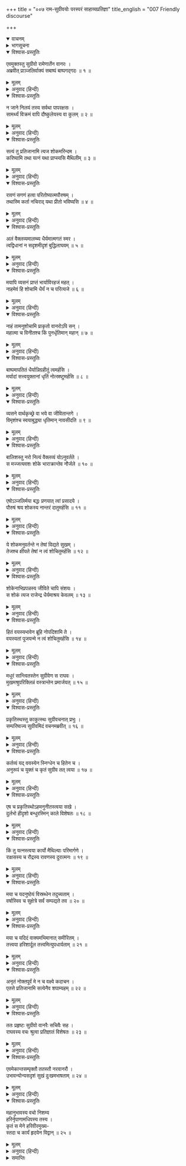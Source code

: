 +++
title = "००७ राम-सुग्रीवयोः परस्परं साहाय्यप्रतिज्ञा"
title_english = "007 Friendly discourse"

+++
<details open><summary>वाचनम्</summary>
<div caption="श्रीराम-हरिसीताराममूर्ति-घनपाठिभ्यां वचनम्" class="audioEmbed" src="https://archive.org/download/Ramayana-recitation-Sriram-harisItArAmamUrti-Ghanapaati-v2/Kanda_4/Kanda_4_KSK-007-Rama_Sugreevayoho_Sahayya_Prathigna_0.mp3"></div>
</details>

<details><summary>भागसूचना</summary>

7. सुग्रीवका श्रीरामको समझाना तथा श्रीरामका सुग्रीवको उनकी कार्यसिद्धिका विश्वास दिलाना
</details>

<details open><summary>विश्वास-प्रस्तुतिः</summary>

एवमुक्तस्तु सुग्रीवो रामेणार्तेन वानरः ।  
अब्रवीत् प्राञ्जलिर्वाक्यं सबाष्पं बाष्पगद‍्गदः ॥ १ ॥
</details>

<details><summary>मूलम्</summary>

एवमुक्तस्तु सुग्रीवो रामेणार्तेन वानरः ।  
अब्रवीत् प्राञ्जलिर्वाक्यं सबाष्पं बाष्पगद‍्गदः ॥ १ ॥
</details>

<details><summary>अनुवाद (हिन्दी)</summary>

श्रीरामने शोकसे पीड़ित होकर जब ऐसी बातें कहीं, तब वानरराज सुग्रीवकी आँखोंमें आँसू भर आये और वे हाथ जोड़कर अश्रुगद‍्गद कण्ठसे इस प्रकार बोले— ॥ १ ॥
</details>

<details open><summary>विश्वास-प्रस्तुतिः</summary>

न जाने निलयं तस्य सर्वथा पापरक्षसः ।  
सामर्थ्यं विक्रमं वापि दौष्कुलेयस्य वा कुलम् ॥ २ ॥
</details>

<details><summary>मूलम्</summary>

न जाने निलयं तस्य सर्वथा पापरक्षसः ।  
सामर्थ्यं विक्रमं वापि दौष्कुलेयस्य वा कुलम् ॥ २ ॥
</details>

<details><summary>अनुवाद (हिन्दी)</summary>

‘प्रभो! नीच कुलमें उत्पन्न हुए उस पापात्मा राक्षसका गुप्त निवासस्थान कहाँ है, उसमें कितनी शक्ति है, उसका पराक्रम कैसा है अथवा वह किस वंशका है—इन सब बातोंको मैं सर्वथा नहीं जानता ॥ २ ॥
</details>

<details open><summary>विश्वास-प्रस्तुतिः</summary>

सत्यं तु प्रतिजानामि त्यज शोकमरिन्दम ।  
करिष्यामि तथा यत्नं यथा प्राप्स्यसि मैथिलीम् ॥ ३ ॥
</details>

<details><summary>मूलम्</summary>

सत्यं तु प्रतिजानामि त्यज शोकमरिन्दम ।  
करिष्यामि तथा यत्नं यथा प्राप्स्यसि मैथिलीम् ॥ ३ ॥
</details>

<details><summary>अनुवाद (हिन्दी)</summary>

‘परंतु आपके सामने सच्ची प्रतिज्ञा करके कहता हूँ कि मैं ऐसा यत्न करूँगा कि जिससे मिथिलेशकुमारी सीता आपको मिल जायँ, इसलिये शत्रुदमन वीर! आप शोकका त्याग करें ॥ ३ ॥
</details>

<details open><summary>विश्वास-प्रस्तुतिः</summary>

रावणं सगणं हत्वा परितोष्यात्मपौरुषम् ।  
तथास्मि कर्ता नचिराद् यथा प्रीतो भविष्यसि ॥ ४ ॥
</details>

<details><summary>मूलम्</summary>

रावणं सगणं हत्वा परितोष्यात्मपौरुषम् ।  
तथास्मि कर्ता नचिराद् यथा प्रीतो भविष्यसि ॥ ४ ॥
</details>

<details><summary>अनुवाद (हिन्दी)</summary>

‘मैं आपके संतोषके लिये सैनिकोंसहित रावणका वध करके अपना ऐसा पुरुषार्थ प्रकट करूँगा, जिससे आप शीघ्र ही प्रसन्न हो जायँगे ॥ ४ ॥
</details>

<details open><summary>विश्वास-प्रस्तुतिः</summary>

अलं वैक्लव्यमालम्ब्य धैर्यमात्मगतं स्मर ।  
त्वद्विधानां न सदृशमीदृशं बुद्धिलाघवम् ॥ ५ ॥
</details>

<details><summary>मूलम्</summary>

अलं वैक्लव्यमालम्ब्य धैर्यमात्मगतं स्मर ।  
त्वद्विधानां न सदृशमीदृशं बुद्धिलाघवम् ॥ ५ ॥
</details>

<details><summary>अनुवाद (हिन्दी)</summary>

‘इस तरह मनमें व्याकुलता लाना व्यर्थ है । आपके हृदयमें स्वाभाविकरूपसे जो धैर्य है, उसका स्मरण कीजिये । इस तरह बुद्धि और विचारको हलका बना देना—उसकी सहज गम्भीरताको खो देना आप-जैसे महापुरुषोंके लिये उचित नहीं है ॥ ५ ॥
</details>

<details open><summary>विश्वास-प्रस्तुतिः</summary>

मयापि व्यसनं प्राप्तं भार्याविरहजं महत् ।  
नाहमेवं हि शोचामि धैर्यं न च परित्यजे ॥ ६ ॥
</details>

<details><summary>मूलम्</summary>

मयापि व्यसनं प्राप्तं भार्याविरहजं महत् ।  
नाहमेवं हि शोचामि धैर्यं न च परित्यजे ॥ ६ ॥
</details>

<details><summary>अनुवाद (हिन्दी)</summary>

‘मुझे भी पत्नीके विरहका महान् कष्ट प्राप्त हुआ है, परंतु मैं इस तरह शोक नहीं करता और न धैर्यको ही छोड़ता हूँ ॥ ६ ॥
</details>

<details open><summary>विश्वास-प्रस्तुतिः</summary>

नाहं तामनुशोचामि प्राकृतो वानरोऽपि सन् ।  
महात्मा च विनीतश्च किं पुनर्धृतिमान् महान् ॥ ७ ॥
</details>

<details><summary>मूलम्</summary>

नाहं तामनुशोचामि प्राकृतो वानरोऽपि सन् ।  
महात्मा च विनीतश्च किं पुनर्धृतिमान् महान् ॥ ७ ॥
</details>

<details><summary>अनुवाद (हिन्दी)</summary>

‘यद्यपि मैं एक साधारण वानर हूँ तथापि अपनी पत्नीके लिये निरन्तर शोक नहीं करता हूँ । फिर आप-जैसे महात्मा, सुशिक्षित और धैर्यवान् महापुरुष शोक न करें—इसके लिये तो कहना ही क्या है ॥ ७ ॥
</details>

<details open><summary>विश्वास-प्रस्तुतिः</summary>

बाष्पमापतितं धैर्यान्निग्रहीतुं त्वमर्हसि ।  
मर्यादां सत्त्वयुक्तानां धृतिं नोत्स्रष्टुमर्हसि ॥ ८ ॥
</details>

<details><summary>मूलम्</summary>

बाष्पमापतितं धैर्यान्निग्रहीतुं त्वमर्हसि ।  
मर्यादां सत्त्वयुक्तानां धृतिं नोत्स्रष्टुमर्हसि ॥ ८ ॥
</details>

<details><summary>अनुवाद (हिन्दी)</summary>

‘आपको चाहिये कि धैर्य धारण करके इन गिरते हुए आँसुओंको रोकें । सात्त्विक पुरुषोंकी मर्यादा और धैर्यका परित्याग न करें ॥ ८ ॥
</details>

<details open><summary>विश्वास-प्रस्तुतिः</summary>

व्यसने वार्थकृच्छ्रे वा भये वा जीवितान्तगे ।  
विमृशंश्च स्वयाबुद्ध्या धृतिमान् नावसीदति ॥ ९ ॥
</details>

<details><summary>मूलम्</summary>

व्यसने वार्थकृच्छ्रे वा भये वा जीवितान्तगे ।  
विमृशंश्च स्वयाबुद्ध्या धृतिमान् नावसीदति ॥ ९ ॥
</details>

<details><summary>अनुवाद (हिन्दी)</summary>

‘(आत्मीयजनोंके वियोग आदिसे होनेवाले) शोकमें, आर्थिक संकटमें अथवा प्राणान्तकारी भय उपस्थित होनेपर जो अपनी बुद्धिसे दुःख-निवारणके उपायका विचार करते हुए धैर्य धारण करता है, वह कष्ट नहीं भोगता है ॥ ९ ॥
</details>

<details open><summary>विश्वास-प्रस्तुतिः</summary>

बालिशस्तु नरो नित्यं वैक्लव्यं योऽनुवर्तते ।  
स मज्जत्यवशः शोके भाराक्रान्तेव नौर्जले ॥ १० ॥
</details>

<details><summary>मूलम्</summary>

बालिशस्तु नरो नित्यं वैक्लव्यं योऽनुवर्तते ।  
स मज्जत्यवशः शोके भाराक्रान्तेव नौर्जले ॥ १० ॥
</details>

<details><summary>अनुवाद (हिन्दी)</summary>

‘जो मूढ़ मानव सदा घबराहटमें ही पड़ा रहता है, वह पानीमें भारसे दबी हुई नौकाके समान शोकमें विवश होकर डूब जाता है ॥ १० ॥
</details>

<details open><summary>विश्वास-प्रस्तुतिः</summary>

एषोऽञ्जलिर्मया बद्धः प्रणयात् त्वां प्रसादये ।  
पौरुषं श्रय शोकस्य नान्तरं दातुमर्हसि ॥ ११ ॥
</details>

<details><summary>मूलम्</summary>

एषोऽञ्जलिर्मया बद्धः प्रणयात् त्वां प्रसादये ।  
पौरुषं श्रय शोकस्य नान्तरं दातुमर्हसि ॥ ११ ॥
</details>

<details><summary>अनुवाद (हिन्दी)</summary>

‘मैं हाथ जोड़ता हूँ । प्रेमपूर्वक अनुरोध करता हूँ कि आप प्रसन्न हों और पुरुषार्थका आश्रय लें । शोकको अपने ऊपर प्रभाव डालनेका अवसर न दें ॥ ११ ॥
</details>

<details open><summary>विश्वास-प्रस्तुतिः</summary>

ये शोकमनुवर्तन्ते न तेषां विद्यते सुखम् ।  
तेजश्च क्षीयते तेषां न त्वं शोचितुमर्हसि ॥ १२ ॥
</details>

<details><summary>मूलम्</summary>

ये शोकमनुवर्तन्ते न तेषां विद्यते सुखम् ।  
तेजश्च क्षीयते तेषां न त्वं शोचितुमर्हसि ॥ १२ ॥
</details>

<details><summary>अनुवाद (हिन्दी)</summary>

‘जो शोकका अनुसरण करते हैं, उन्हें सुख नहीं मिलता है और उनका तेज भी क्षीण हो जाता है; अतः आप शोक न करें ॥ १२ ॥
</details>

<details open><summary>विश्वास-प्रस्तुतिः</summary>

शोकेनाभिप्रपन्नस्य जीविते चापि संशयः ।  
स शोकं त्यज राजेन्द्र धैर्यमाश्रय केवलम् ॥ १३ ॥
</details>

<details><summary>मूलम्</summary>

शोकेनाभिप्रपन्नस्य जीविते चापि संशयः ।  
स शोकं त्यज राजेन्द्र धैर्यमाश्रय केवलम् ॥ १३ ॥
</details>

<details><summary>अनुवाद (हिन्दी)</summary>

‘राजेन्द्र! शोकसे आक्रान्त हुए मनुष्यके जीवनमें (उसके प्राणोंकी रक्षामें) भी संशय उपस्थित हो जाता है । इसलिये आप शोकको त्याग दें और केवल धैर्यका आश्रय लें ॥ १३ ॥
</details>

<details open><summary>विश्वास-प्रस्तुतिः</summary>

हितं वयस्यभावेन ब्रूहि नोपदिशामि ते ।  
वयस्यतां पूजयन्मे न त्वं शोचितुमर्हसि ॥ १४ ॥
</details>

<details><summary>मूलम्</summary>

हितं वयस्यभावेन ब्रूहि नोपदिशामि ते ।  
वयस्यतां पूजयन्मे न त्वं शोचितुमर्हसि ॥ १४ ॥
</details>

<details><summary>अनुवाद (हिन्दी)</summary>

‘मैं मित्रताके नाते हितकी सलाह देता हूँ । आपको उपदेश नहीं दे रहा हूँ । आप मेरी मैत्रीका आदर करते हुए कदापि शोक न करें’ ॥ १४ ॥
</details>

<details open><summary>विश्वास-प्रस्तुतिः</summary>

मधुरं सान्त्वितस्तेन सुग्रीवेण स राघवः ।  
मुखमश्रुपरिक्लिन्नं वस्त्रान्तेन प्रमार्जयत् ॥ १५ ॥
</details>

<details><summary>मूलम्</summary>

मधुरं सान्त्वितस्तेन सुग्रीवेण स राघवः ।  
मुखमश्रुपरिक्लिन्नं वस्त्रान्तेन प्रमार्जयत् ॥ १५ ॥
</details>

<details><summary>अनुवाद (हिन्दी)</summary>

सुग्रीवने जब मधुर वाणीमें इस प्रकार सान्त्वना दी, तब श्रीरघुनाथजीने आँसुओंसे भीगे हुए अपने मुखको वस्त्रके छोरसे पोंछ लिया ॥ १५ ॥
</details>

<details open><summary>विश्वास-प्रस्तुतिः</summary>

प्रकृतिस्थस्तु काकुत्स्थः सुग्रीवचनात् प्रभुः ।  
सम्परिष्वज्य सुग्रीवमिदं वचनमब्रवीत् ॥ १६ ॥
</details>

<details><summary>मूलम्</summary>

प्रकृतिस्थस्तु काकुत्स्थः सुग्रीवचनात् प्रभुः ।  
सम्परिष्वज्य सुग्रीवमिदं वचनमब्रवीत् ॥ १६ ॥
</details>

<details><summary>अनुवाद (हिन्दी)</summary>

सुग्रीवके वचनसे शोकका परित्याग करके स्वस्थचित्त हो ककुत्स्थकुलभूषण भगवान् श्रीरामने मित्रवर सुग्रीवको हृदयसे लगा लिया और इस प्रकार कहा— ॥ १६ ॥
</details>

<details open><summary>विश्वास-प्रस्तुतिः</summary>

कर्तव्यं यद् वयस्येन स्निग्धेन च हितेन च ।  
अनुरूपं च युक्तं च कृतं सुग्रीव तत् त्वया ॥ १७ ॥
</details>

<details><summary>मूलम्</summary>

कर्तव्यं यद् वयस्येन स्निग्धेन च हितेन च ।  
अनुरूपं च युक्तं च कृतं सुग्रीव तत् त्वया ॥ १७ ॥
</details>

<details><summary>अनुवाद (हिन्दी)</summary>

‘सुग्रीव! एक स्नेही और हितैषी मित्रको जो कुछ करना चाहिये, वही तुमने किया है । तुम्हारा कार्य सर्वथा उचित और तुम्हारे योग्य है ॥ १७ ॥
</details>

<details open><summary>विश्वास-प्रस्तुतिः</summary>

एष च प्रकृतिस्थोऽहमनुनीतस्त्वया सखे ।  
दुर्लभो हीदृशो बन्धुरस्मिन् काले विशेषतः ॥ १८ ॥
</details>

<details><summary>मूलम्</summary>

एष च प्रकृतिस्थोऽहमनुनीतस्त्वया सखे ।  
दुर्लभो हीदृशो बन्धुरस्मिन् काले विशेषतः ॥ १८ ॥
</details>

<details><summary>अनुवाद (हिन्दी)</summary>

‘सखे! तुम्हारे आश्वासनसे मेरी सारी चिन्ता जाती रही । अब मैं पूर्ण स्वस्थ हूँ । तुम्हारे-जैसे बन्धुका विशेषतः ऐसे संकटके समय मिलना कठिन होता है ॥
</details>

<details open><summary>विश्वास-प्रस्तुतिः</summary>

किं तु यत्नस्त्वया कार्यो मैथिल्याः परिमार्गणे ।  
राक्षसस्य च रौद्रस्य रावणस्य दुरात्मनः ॥ १९ ॥
</details>

<details><summary>मूलम्</summary>

किं तु यत्नस्त्वया कार्यो मैथिल्याः परिमार्गणे ।  
राक्षसस्य च रौद्रस्य रावणस्य दुरात्मनः ॥ १९ ॥
</details>

<details><summary>अनुवाद (हिन्दी)</summary>

‘परंतु तुम्हें मिथिलेशकुमारी सीता तथा रौद्ररूपधारी दुरात्मा राक्षस रावणका पता लगानेके लिये प्रयत्न करना चाहिये ॥ १९ ॥
</details>

<details open><summary>विश्वास-प्रस्तुतिः</summary>

मया च यदनुष्ठेयं विस्रब्धेन तदुच्यताम् ।  
वर्षास्विव च सुक्षेत्रे सर्वं सम्पद्यते तव ॥ २० ॥
</details>

<details><summary>मूलम्</summary>

मया च यदनुष्ठेयं विस्रब्धेन तदुच्यताम् ।  
वर्षास्विव च सुक्षेत्रे सर्वं सम्पद्यते तव ॥ २० ॥
</details>

<details><summary>अनुवाद (हिन्दी)</summary>

‘साथ ही मुझे भी इस समय तुम्हारे लिये जो कुछ करना आवश्यक हो, उसे बिना किसी सङ्कोचके बताओ । जैसे वर्षाकालमें अच्छे खेतमें बोया हुआ बीज अवश्य फल देता है, उसी प्रकार तुम्हारा सारा मनोरथ सफल होगा ॥ २० ॥
</details>

<details open><summary>विश्वास-प्रस्तुतिः</summary>

मया च यदिदं वाक्यमभिमानात् समीरितम् ।  
तत्त्वया हरिशार्दूल तत्त्वमित्युपधार्यताम् ॥ २१ ॥
</details>

<details><summary>मूलम्</summary>

मया च यदिदं वाक्यमभिमानात् समीरितम् ।  
तत्त्वया हरिशार्दूल तत्त्वमित्युपधार्यताम् ॥ २१ ॥
</details>

<details><summary>अनुवाद (हिन्दी)</summary>

‘वानरश्रेष्ठ! मैंने जो अभिमानपूर्वक यह वालीके वध आदि करनेकी बात कही है, इसे तुम ठीक ही समझो ॥ २१ ॥
</details>

<details open><summary>विश्वास-प्रस्तुतिः</summary>

अनृतं नोक्तपूर्वं मे न च वक्ष्ये कदाचन ।  
एतत्ते प्रतिजानामि सत्येनैव शपाम्यहम् ॥ २२ ॥
</details>

<details><summary>मूलम्</summary>

अनृतं नोक्तपूर्वं मे न च वक्ष्ये कदाचन ।  
एतत्ते प्रतिजानामि सत्येनैव शपाम्यहम् ॥ २२ ॥
</details>

<details><summary>अनुवाद (हिन्दी)</summary>

‘मैंने पहले भी कभी झूठी बात नहीं कही है और भविष्यमें भी कभी असत्य नहीं बोलूँगा । इस समय जो कुछ कहा है, उसे पूर्ण करनेके लिये प्रतिज्ञा करता हूँ और तुम्हें विश्वास दिलानेके लिये सत्यकी ही शपथ खाता हूँ’ ॥ २२ ॥
</details>

<details open><summary>विश्वास-प्रस्तुतिः</summary>

ततः प्रहृष्टः सुग्रीवो वानरैः सचिवैः सह ।  
राघवस्य वचः श्रुत्वा प्रतिज्ञातं विशेषतः ॥ २३ ॥
</details>

<details><summary>मूलम्</summary>

ततः प्रहृष्टः सुग्रीवो वानरैः सचिवैः सह ।  
राघवस्य वचः श्रुत्वा प्रतिज्ञातं विशेषतः ॥ २३ ॥
</details>

<details><summary>अनुवाद (हिन्दी)</summary>

श्रीरघुनाथजीकी बात, विशेषतः उनकी प्रतिज्ञा सुनकर अपने वानर-मन्त्रियोंसहित सुग्रीवको बड़ी प्रसन्नता हुई ॥ २३ ॥
</details>

<details open><summary>विश्वास-प्रस्तुतिः</summary>

एवमेकान्तसम्पृक्तौ ततस्तौ नरवानरौ ।  
उभावन्योन्यसदृशं सुखं दुःखमभाषताम् ॥ २४ ॥
</details>

<details><summary>मूलम्</summary>

एवमेकान्तसम्पृक्तौ ततस्तौ नरवानरौ ।  
उभावन्योन्यसदृशं सुखं दुःखमभाषताम् ॥ २४ ॥
</details>

<details><summary>अनुवाद (हिन्दी)</summary>

इस प्रकार एकान्तमें एक-दूसरेके निकट बैठे हुए वे दोनों नर और वानर (श्रीराम और सुग्रीव) ने परस्पर सुख और दुःखकी बातें कहीं, जो एक-दूसरेके लिये अनुरूप थीं ॥ २४ ॥
</details>

<details open><summary>विश्वास-प्रस्तुतिः</summary>

महानुभावस्य वचो निशम्य  
हरिर्नृपाणामधिपस्य तस्य ।  
कृतं स मेने हरिवीरमुख्य-  
स्तदा च कार्यं हृदयेन विद्वान् ॥ २५ ॥
</details>

<details><summary>मूलम्</summary>

महानुभावस्य वचो निशम्य  
हरिर्नृपाणामधिपस्य तस्य ।  
कृतं स मेने हरिवीरमुख्य-  
स्तदा च कार्यं हृदयेन विद्वान् ॥ २५ ॥
</details>

<details><summary>अनुवाद (हिन्दी)</summary>

राजाधिराज महाराज श्रीरघुनाथजीकी बात सुनकर वानर वीरोंके प्रधान विद्वान् सुग्रीवने उस समय मन-ही-मन अपने कार्यको सिद्ध हुआ ही माना ॥ २५ ॥
</details>

<details><summary>समाप्तिः</summary>

इत्यार्षे श्रीमद्रामायणे वाल्मीकीये आदिकाव्ये किष्किन्धाकाण्डे सप्तमः सर्गः ॥ ७ ॥  
इस प्रकार श्रीवाल्मीकिनिर्मित आर्षरामायण आदिकाव्यके किष्किन्धाकाण्डमें सातवाँ सर्ग पूरा हुआ ॥ ७ ॥
</details>

